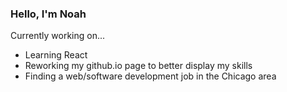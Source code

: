 ### Hello, I'm Noah

Currently working on...
- Learning React
- Reworking my github.io page to better display my skills
- Finding a web/software development job in the Chicago area
